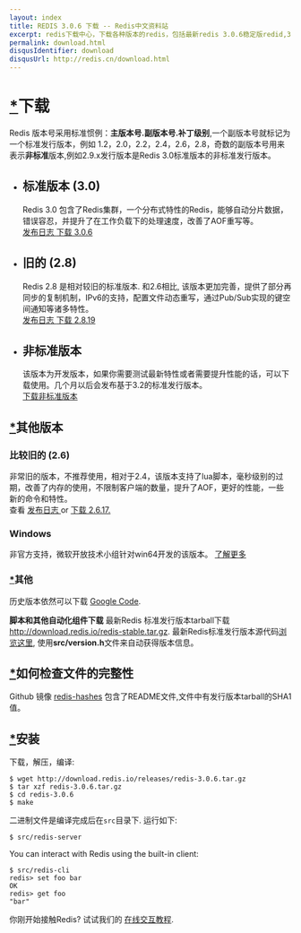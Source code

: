 ```yaml
---
layout: index
title: REDIS 3.0.6 下载 -- Redis中文资料站
excerpt: redis下载中心，下载各种版本的redis，包括最新redis 3.0.6稳定版redid,3.0.6-Beta版本以及win32/64版本
permalink: download.html
disqusIdentifier: download
disqusUrl: http://redis.cn/download.html
---
```



<div class='text'>          
   <div class="text">
          <span id="download" class="anchor"></span><h1><a href="download.html#download" class="anchor-link">*</a>下载</h1>
          <p>
            Redis 版本号采用标准惯例：<strong>主版本号.副版本号.补丁级别</strong>,一个副版本号就标记为一个标准发行版本，例如 1.2，2.0，2.2，2.4，2.6，2.8，奇数的副版本号用来表示<strong>非标准</strong>版本,例如2.9.x发行版本是Redis 3.0标准版本的非标准发行版本。
          </p>
          <ul class="download-versions">
            <li>
              <h2>
                标准版本
                <span class="download-version">(3.0)</span>
              </h2>
              Redis 3.0 包含了Redis集群，一个分布式特性的Redis，能够自动分片数据，错误容忍，并提升了在工作负载下的处理速度，改善了AOF重写等。
              <div class="download-links">
                <a class="download-link" href="https://raw.githubusercontent.com/antirez/redis/3.0/00-RELEASENOTES">
                  <i class="fa fa-file-text-o"></i>
                  发布日志
                </a>
                <a class="download-link" href="http://download.redis.io/releases/redis-3.0.6.tar.gz">
                  <i class="fa fa-arrow-circle-o-down"></i>
                  下载 3.0.6
                </a>
              </div>
            </li>
            <li>
              <h2>
                旧的
                <span class="download-version">(2.8)</span>
              </h2>
              Redis 2.8 是相对较旧的标准版本. 和2.6相比, 该版本更加完善，提供了部分再同步的复制机制，IPv6的支持，配置文件动态重写，通过Pub/Sub实现的键空间通知等诸多特性。
              <div class="download-links">
                <a class="download-link" href="https://raw.githubusercontent.com/antirez/redis/2.8/00-RELEASENOTES">
                  <i class="fa fa-file-text-o"></i>
                  发布日志
                </a>
                <a class="download-link" href="https://github.com/antirez/redis/archive/2.8.19.tar.gz">
                  <i class="fa fa-arrow-circle-o-down"></i>
                  下载 2.8.19
                </a>
              </div>
            </li>
            <li>
              <h2>
                非标准版本
              </h2>
              该版本为开发版本，如果你需要测试最新特性或者需要提升性能的话，可以下载使用。几个月以后会发布基于3.2的标准发行版本。
              <div class="download-links">
                <a class="download-link" href="https://github.com/antirez/redis/archive/unstable.tar.gz">
                  <i class="fa fa-arrow-circle-o-down"></i>
                  下载非标准版本
                </a>
              </div>
            </li>
          </ul>
          <span id="other-versions" class="anchor"></span><h2><a href="http://redis.cn/download.html#other-versions" class="anchor-link">*</a>其他版本</h2>
          <h3>
            比较旧的
            <span class="download-version">(2.6)</span>
          </h3>
          非常旧的版本，不推荐使用，相对于2.4，该版本支持了lua脚本，毫秒级别的过期，改善了内存的使用，不限制客户端的数量，提升了AOF，更好的性能，一些新的命令和特性。
          <br>
           查看
          <a href="https://raw.githubusercontent.com/antirez/redis/2.6/00-RELEASENOTES">
            发布日志
          </a>
          or
          <a href="http://download.redis.io/releases/redis-2.6.17.tar.gz">
            下载 2.6.17.
          </a>
          <h3>
            Windows
          </h3>
          非官方支持，微软开放技术小组针对win64开发的该版本。
          <a href="https://github.com/MSOpenTech/redis">了解更多</a>
          <span id="other" class="anchor"></span><h3><a href="http://redis.cn/download.html#other" class="anchor-link">*</a>其他</h3>
          历史版本依然可以下载
          <a href="https://code.google.com/p/redis/downloads/list?can=1">Google Code</a>.
          <p>
            <strong>脚本和其他自动化组件下载</strong>
            最新Redis 标准发行版本tarball下载
            <a href="http://download.redis.io/redis-stable.tar.gz">http://download.redis.io/redis-stable.tar.gz</a>.
            最新Redis标准发行版本源代码<a href="http://download.redis.io/redis-stable">浏览这里</a>,
            使用<strong>src/version.h</strong>文件来自动获得版本信息。
          </p>
          <span id="how-to-verify-files-for-integrity" class="anchor"></span><h2><a href="http://redis.cn/download.html#how-to-verify-files-for-integrity" class="anchor-link">*</a>如何检查文件的完整性</h2>
          <p>
            Github 镜像
            <a href="https://github.com/antirez/redis-hashes/blob/master/README">redis-hashes</a>
            包含了README文件,文件中有发行版本tarball的SHA1值。
          </p>
          <span id="installation" class="anchor"></span><h2><a href="http://redis.cn/download.html#installation" class="anchor-link">*</a>安装</h2>
          <p>下载，解压，编译:</p>
          <pre><code>$ wget http://download.redis.io/releases/redis-3.0.6.tar.gz
$ tar xzf redis-3.0.6.tar.gz
$ cd redis-3.0.6
$ make</code></pre>
          <p>
            二进制文件是编译完成后在<code>src</code>目录下. 运行如下:
          </p>
          <pre><code>$ src/redis-server</code></pre>
          <p>You can interact with Redis using the built-in client:</p>
          <pre><code>$ src/redis-cli
redis&gt; set foo bar
OK
redis&gt; get foo
"bar"</code></pre>
          <p>
            你刚开始接触Redis? 试试我们的
            <a href="http://try.redis-db.com/">在线交互教程</a>.
          </p>
        </div>
        </div>